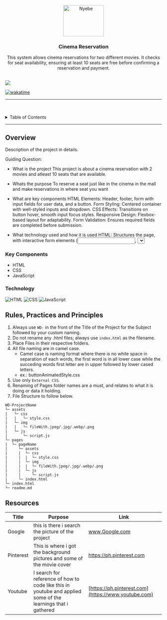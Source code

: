 <a name="readme-top">

<br/>

<br />
<div align="center">
  <a href="[https://github.com/zyx-0314/](https://github.com/KaynUZI)">
  <!-- TODO: If you want to add logo or banner you can add it here -->
    <img src="https://i.pinimg.com/550x/fe/7a/2f/fe7a2ff2e3b57b681f667d604e3c8f2c.jpg" alt="Nyebe" width="130" height="100">
  </a>
<!-- TODO: Change Title to the name of the title of your Project -->
  <h3 align="center">Cinema Reservation</h3>
</div>
<!-- TODO: Make a short description -->
<div align="center">
This system allows cinema reservations for two different movies.  It checks for seat availability, ensuring at least 10 seats are free before confirming a reservation and payment.
</div>

<br />

<!-- TODO: Change the zyx-0314 into your github username  -->
<!-- TODO: Change the WD-Template-Project into the same name of your folder -->
![]([https://visit-counter.vercel.app/counter.png?page=zyx-0314/WD-Template-Project](https://github.com/KaynUZI/AWD-CinemaReservation-CastroJerome-25))

[![wakatime]([https://wakatime.com/badge/user/018dd99a-4985-4f98-8216-6ca6fe2ce0f8/project/63501637-9a31-42f0-960d-4d0ab47977f8.svg)](https://wakatime.com/badge/user/018dd99a-4985-4f98-8216-6ca6fe2ce0f8/project/63501637-9a31-42f0-960d-4d0ab47977f8](https://wakatime.com/dashboard))

---

<br />
<br />

<!-- TODO: If you want to add more layers for your readme -->
<details>
  <summary>Table of Contents</summary>
  <ol>
    <li>
      <a href="#overview">Overview</a>
      <ol>
        <li>
          <a href="#key-components">Key Components</a>
        </li>
        <li>
          <a href="#technology">Technology</a>
        </li>
      </ol>
    </li>
    <li>
      <a href="#rule,-practices-and-principles">Rules, Practices and Principles</a>
    </li>
    <li>
      <a href="#resources">Resources</a>
    </li>
  </ol>
</details>

---

## Overview

<!-- TODO: To be changed -->
<!-- The following are just sample -->
Description of the project in details.

Guiding Question:
- What is the project
  This project is about a cinema reservation with 2 movies and atleast 10 seats that are available.
- Whats the purpose
  To reserve a seat just like in the cinema in the mall and make reservations in where seat you want
- What are key components
HTML Elements: Header, footer, form with input fields for user data, and a button.
Form Styling: Centered container with well-styled inputs and dropdown.
CSS Effects: Transitions on button hover, smooth input focus styles.
Responsive Design: Flexbox-based layout for adaptability.
Form Validation: Ensures required fields are completed before submission.

- What technology used and how it is used
HTML: Structures the page, with interactive form elements (<input>, <select>, <button>).
CSS: Styles the page with Flexbox for layout, and responsive, modern visual design using padding, borders, and color contrasts.
Responsive Web Design: Ensures that the design adapts to different screen sizes using Flexbox and meta viewport tags.
Web Fonts: Arial for typography, ensuring readability.
JavaScript (optional): Can be used to add interactive functionality and form validation (though not used in the current code).
### Key Components
<!-- TODO: List of Key Components -->
<!-- The following are just sample -->
- HTML
- CSS
- JavaScript

### Technology
<!-- TODO: List of Technology Used -->
![HTML](https://img.shields.io/badge/HTML-E34F26?style=for-the-badge&logo=html5&logoColor=white)
![CSS](https://img.shields.io/badge/CSS-1572B6?style=for-the-badge&logo=css3&logoColor=white)
![JavaScript](https://img.shields.io/badge/JavaScript-F7DF1E?style=for-the-badge&logo=javascript&logoColor=white)

## Rules, Practices and Principles
1. Always use `WD-` in the front of the Title of the Project for the Subject followed by your custom naming.
2. Do not rename any .html files; always use `index.html` as the filename.
3. Place Files in their respective folders.
4. All file naming are in camel case.
   - Camel case is naming format where there is no white space in separation of each words, the first word is in all lower case while the succeding words first letter are in upper followed by lower cased letters.
   - ex.: buttonAnimatedStyle.css
5. Use only `External CSS`.
6. Renaming of Pages folder names are a must, and relates to what it is doing or data it holding.
7. File Structure to follow below.

```
WD-ProjectName
└─ assets
|   └─ css
|   |   └─ style.css
|   └─ img
|   |   └─ fileWith.jpeg/.jpg/.webp/.png
|   └─ js
|       └─ script.js
└─ pages
|  └─ pageName
|     └─ assets
|     |  └─ css
|     |  |  └─ style.css
|     |  └─ img
|     |  |  └─ fileWith.jpeg/.jpg/.webp/.png
|     |  └─ js
|     |     └─ script.js
|     └─ index.html
└─ index.html
└─ readme.md
```

## Resources

<!-- TODO: Add References -->
| Title | Purpose | Link |
|-|-|-|
| Google | this is there i search the picture of the project | www.Google.com |
|Pinterest|This is where i got the background pictures and some of the movie cover |https://ph.pinterest.com|
|Youtube| I search for reference of how to code like this in youtube and applied some of the learnings that i gathered |[https://ph.pinterest.com](https://www.youtube.com)|

